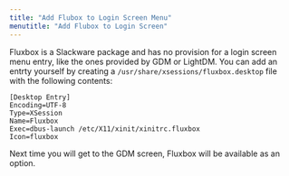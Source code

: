 ```yaml
---
title: "Add Flubox to Login Screen Menu"
menutitle: "Add Flubox to Login Screen"
---
```


Fluxbox is a Slackware package and has no provision for a login screen
menu entry, like the ones provided by GDM or LightDM. You can add an
entrty yourself by creating a `/usr/share/xsessions/fluxbox.desktop`
file with the following contents: 

```
[Desktop Entry]
Encoding=UTF-8
Type=XSession
Name=Fluxbox
Exec=dbus-launch /etc/X11/xinit/xinitrc.fluxbox
Icon=fluxbox
```

Next time you will get to the GDM screen, Fluxbox will be available as
an option. 
